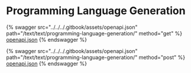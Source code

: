 # Programming Language Generation

{% swagger src="../../../.gitbook/assets/openapi.json" path="/text/text/programming-language-generation/" method="get" %}
[openapi.json](../../../.gitbook/assets/openapi.json)
{% endswagger %}

{% swagger src="../../../.gitbook/assets/openapi.json" path="/text/text/programming-language-generation/" method="post" %}
[openapi.json](../../../.gitbook/assets/openapi.json)
{% endswagger %}
